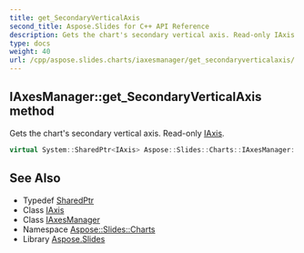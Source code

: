 ```yaml
---
title: get_SecondaryVerticalAxis
second_title: Aspose.Slides for C++ API Reference
description: Gets the chart's secondary vertical axis. Read-only IAxis.
type: docs
weight: 40
url: /cpp/aspose.slides.charts/iaxesmanager/get_secondaryverticalaxis/
---
```

## IAxesManager::get_SecondaryVerticalAxis method


Gets the chart's secondary vertical axis. Read-only [IAxis](../../iaxis/).

```cpp
virtual System::SharedPtr<IAxis> Aspose::Slides::Charts::IAxesManager::get_SecondaryVerticalAxis()=0
```

## See Also

* Typedef [SharedPtr](../../../system/sharedptr/)
* Class [IAxis](../../iaxis/)
* Class [IAxesManager](../)
* Namespace [Aspose::Slides::Charts](../../)
* Library [Aspose.Slides](../../../)
